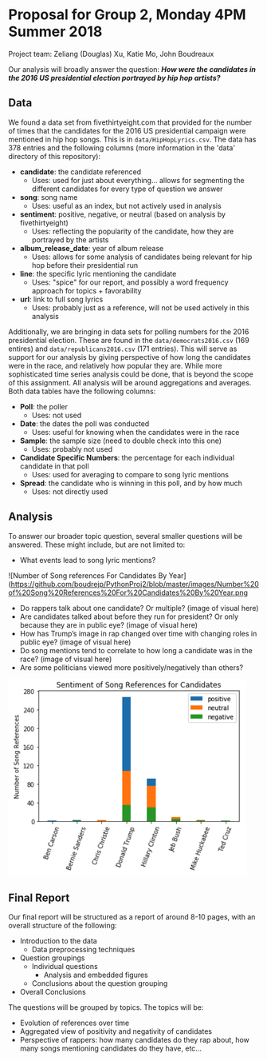 # Proposal for Group 2, Monday 4PM Summer 2018
Project team: Zeliang (Douglas) Xu, Katie Mo, John Boudreaux

Our analysis will broadly answer the question: *__How were the candidates in the 2016 US presidential election portrayed by hip hop artists?__*

## __Data__

We found a data set from fivethirtyeight.com that provided for the number of times that the candidates for the 2016 US presidential campaign were mentioned in hip hop songs. This is in `data/HipHopLyrics.csv`. The data has 378 entries and the following columns (more information in the 'data' directory of this repository):
* __candidate__: the candidate referenced
  * Uses: used for just about everything... allows for segmenting the different candidates for every type of question we answer
* __song__: song name
  * Uses: useful as an index, but not actively used in analysis
* __sentiment__: positive, negative, or neutral (based on analysis by fivethirtyeight)
  * Uses: reflecting the popularity of the candidate, how they are portrayed by the artists
* __album_release_date__: year of album release
  * Uses: allows for some analysis of candidates being relevant for hip hop before their presidential run
* __line__: the specific lyric mentioning the candidate
  * Uses: "spice" for our report, and possibly a word frequency approach for topics + favorability
* __url__: link to full song lyrics
  * Uses: probably just as a reference, will not be used actively in this analysis

Additionally, we are bringing in data sets for polling numbers for the 2016 presidential election. These are found in the `data/democrats2016.csv` (169 entires) and `data/republicans2016.csv` (171 entries). This will serve as support for our analysis by giving perspective of how long the candidates were in the race, and relatively how popular they are. While more sophisticated time series analysis could be done, that is beyond the scope of this assignment. All analysis will be around aggregations and averages. Both data tables have the following columns:
* __Poll__: the poller
  * Uses: not used
* __Date__: the dates the poll was conducted
  * Uses: useful for knowing when the candidates were in the race
* __Sample__: the sample size (need to double check into this one)
  * Uses: probably not used
* __Candidate Specific Numbers__: the percentage for each individual candidate in that poll
  * Uses: used for averaging to compare to song lyric mentions
* __Spread__: the candidate who is winning in this poll, and by how much
  * Uses: not directly used

## __Analysis__

To answer our broader topic question, several smaller questions will be answered. These might include, but are not limited to:

* What events lead to song lyric mentions?

![Number of Song references For Candidates By Year](https://github.com/boudrejp/PythonProj2/blob/master/images/Number%20of%20Song%20References%20For%20Candidates%20By%20Year.png

* Do rappers talk about one candidate? Or multiple?
(image of visual here)
* Are candidates talked about before they run for president? Or only because they are in public eye?
(image of visual here)
* How has Trump’s image in rap changed over time with changing roles in public eye?
(image of visual here)
* Do song mentions tend to correlate to how long a candidate was in the race?
(image of visual here)
* Are some politicians viewed more positively/negatively than others?

![Sentiment of Song References For Candidates](https://github.com/boudrejp/PythonProj2/blob/master/images/Sentiment%20of%20Song%20References%20For%20Candidates.png)

## __Final Report__

Our final report will be structured as a report of around 8-10 pages, with an overall structure of the following:
* Introduction to the data
  * Data preprocessing techniques
* Question groupings
  * Individual questions
    * Analysis and embedded figures
  * Conclusions about the question grouping
* Overall Conclusions

The questions will be grouped by topics. The topics will be:
* Evolution of references over time
* Aggregated view of positivity and negativity of candidates
* Perspective of rappers: how many candidates do they rap about, how many songs mentioning candidates do they have, etc...
